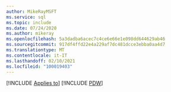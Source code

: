 ```yaml
---
author: MikeRayMSFT
ms.service: sql
ms.topic: include
ms.date: 07/24/2020
ms.author: mikeray
ms.openlocfilehash: 5a3dadba6acec7c4ce6e66e1e098dd644629ab46
ms.sourcegitcommit: 917df4ffd22e4a229af7dc481dcce3ebba0aa4d7
ms.translationtype: MT
ms.contentlocale: it-IT
ms.lasthandoff: 02/10/2021
ms.locfileid: "100019403"
---
```

[!INCLUDE [Applies to](../../includes/applies-md.md)] [!INCLUDE [PDW](_pdw.md)] 